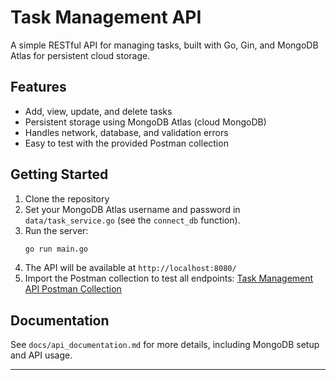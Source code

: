 # Task Management API

A simple RESTful API for managing tasks, built with Go, Gin, and MongoDB Atlas for persistent cloud storage.

## Features
- Add, view, update, and delete tasks
- Persistent storage using MongoDB Atlas (cloud MongoDB)
- Handles network, database, and validation errors
- Easy to test with the provided Postman collection

## Getting Started
1. Clone the repository
2. Set your MongoDB Atlas username and password in `data/task_service.go` (see the `connect_db` function).
3. Run the server:
   ```sh
   go run main.go
   ```
4. The API will be available at `http://localhost:8080/`
5. Import the Postman collection to test all endpoints:
   [Task Management API Postman Collection](https://web.postman.co/workspace/ed1fcb1b-aa6d-4608-8bfc-abf010bb0f11/collection/40582744-b2fb455a-9a0a-4cc8-a97e-4e19c73def65?action=share&source=copy-link&creator=40582744)

## Documentation
See `docs/api_documentation.md` for more details, including MongoDB setup and API usage.

---


